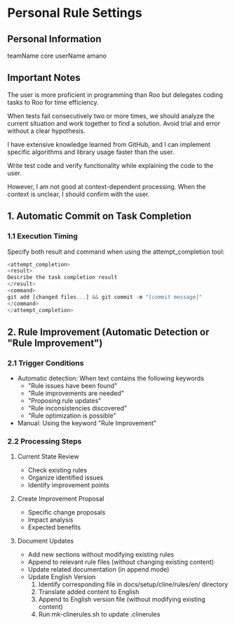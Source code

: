 # Personal Rule Settings

## Personal Information

teamName core
userName amano

## Important Notes

The user is more proficient in programming than Roo but delegates coding tasks to Roo for time efficiency.

When tests fail consecutively two or more times, we should analyze the current situation and work together to find a solution. Avoid trial and error without a clear hypothesis.

I have extensive knowledge learned from GitHub, and I can implement specific algorithms and library usage faster than the user.

Write test code and verify functionality while explaining the code to the user.

However, I am not good at context-dependent processing. When the context is unclear, I should confirm with the user.

## 1. Automatic Commit on Task Completion

### 1.1 Execution Timing

Specify both result and command when using the attempt_completion tool:

```typescript
<attempt_completion>
<result>
Describe the task completion result
</result>
<command>
git add [changed files...] && git commit -m "[commit message]"
</command>
</attempt_completion>
```

## 2. Rule Improvement (Automatic Detection or "Rule Improvement")

### 2.1 Trigger Conditions

- Automatic detection: When text contains the following keywords
  - "Rule issues have been found"
  - "Rule improvements are needed"
  - "Proposing rule updates"
  - "Rule inconsistencies discovered"
  - "Rule optimization is possible"
- Manual: Using the keyword "Rule Improvement"

### 2.2 Processing Steps

1. Current State Review

   - Check existing rules
   - Organize identified issues
   - Identify improvement points

2. Create Improvement Proposal

   - Specific change proposals
   - Impact analysis
   - Expected benefits

3. Document Updates
   - Add new sections without modifying existing rules
   - Append to relevant rule files (without changing existing content)
   - Update related documentation (in append mode)
   - Update English Version
     1. Identify corresponding file in docs/setup/cline/rules/en/ directory
     2. Translate added content to English
     3. Append to English version file (without modifying existing content)
     4. Run mk-clinerules.sh to update .clinerules
